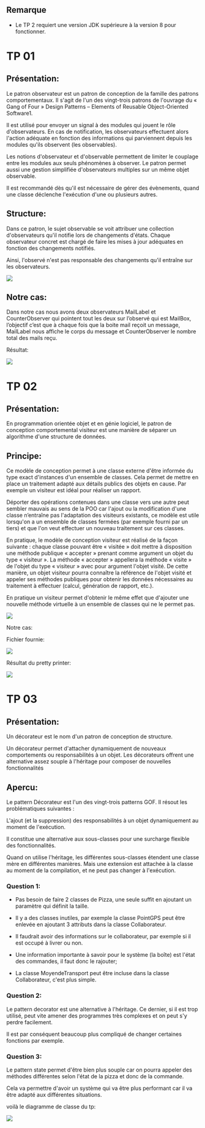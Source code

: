 ## Remarque

- Le TP 2  requiert une version JDK supérieure à la version 8 pour fonctionner.

# TP 01

## Présentation:

Le patron observateur est un patron de conception de la famille des patrons comportementaux. Il s'agit de l'un des vingt-trois patrons de l'ouvrage du « Gang of Four » Design Patterns – Elements of Reusable Object-Oriented Software1.

Il est utilisé pour envoyer un signal à des modules qui jouent le rôle d'observateurs. En cas de notification, les observateurs effectuent alors l'action adéquate en fonction des informations qui parviennent depuis les modules qu'ils observent (les observables).

Les notions d'observateur et d'observable permettent de limiter le couplage entre les modules aux seuls phénomènes à observer. Le patron permet aussi une gestion simplifiée d'observateurs multiples sur un même objet observable.

Il est recommandé dès qu'il est nécessaire de gérer des évènements, quand une classe déclenche l'exécution d'une ou plusieurs autres.

## Structure:

Dans ce patron, le sujet observable se voit attribuer une collection d'observateurs qu'il notifie lors de changements d'états. Chaque observateur concret est chargé de faire les mises à jour adéquates en fonction des changements notifiés.

Ainsi, l'observé n'est pas responsable des changements qu'il entraîne sur les observateurs.

![](images/Observer.svg.png)

## Notre cas:
Dans notre cas nous avons deux observateurs MailLabel et CounterObserver qui pointent tout les deux sur l’observé qui est MailBox, l’objectif c’est que à chaque fois que la boite mail reçoit un message, MailLabel nous affiche le corps du message et CounterObserver le nombre total des mails reçu.
 
Résultat:

![](images/CaptureTP0.PNG)


# TP 02

## Présentation:

En programmation orientée objet et en génie logiciel, le patron de conception comportemental visiteur est une manière de séparer un algorithme d'une structure de données.

## Principe:

Ce modèle de conception permet à une classe externe d'être informée du type exact d'instances d'un ensemble de classes. Cela permet de mettre en place un traitement adapté aux détails publics des objets en cause. Par exemple un visiteur est idéal pour réaliser un rapport.

Déporter des opérations contenues dans une classe vers une autre peut sembler mauvais au sens de la POO car l'ajout ou la modification d'une classe n’entraîne pas l'adaptation des visiteurs existants, ce modèle est utile lorsqu'on a un ensemble de classes fermées (par exemple fourni par un tiers) et que l'on veut effectuer un nouveau traitement sur ces classes.

En pratique, le modèle de conception visiteur est réalisé de la façon suivante : chaque classe pouvant être « visitée » doit mettre à disposition une méthode publique « accepter » prenant comme argument un objet du type « visiteur ». La méthode « accepter » appellera la méthode « visite » de l'objet du type « visiteur » avec pour argument l'objet visité. De cette manière, un objet visiteur pourra connaître la référence de l'objet visité et appeler ses méthodes publiques pour obtenir les données nécessaires au traitement à effectuer (calcul, génération de rapport, etc.).

En pratique un visiteur permet d'obtenir le même effet que d'ajouter une nouvelle méthode virtuelle à un ensemble de classes qui ne le permet pas.

![](images/Visitor_pattern_uml.svg.png)

Notre cas: 

Fichier fournie:

![](images/test.PNG)

Résultat du pretty printer:

![](images/prettyPrinter.PNG)


# TP 03 

## Présentation:

Un décorateur est le nom d'un patron de conception de structure.

Un décorateur permet d'attacher dynamiquement de nouveaux comportements ou responsabilités à un objet. Les décorateurs offrent une alternative assez souple à l'héritage pour composer de nouvelles fonctionnalités

## Apercu:

Le pattern Décorateur est l'un des vingt-trois patterns GOF. Il résout les problématiques suivantes :

L'ajout (et la suppression) des responsabilités à un objet dynamiquement au moment de l'exécution.

Il constitue une alternative aux sous-classes pour une surcharge flexible des fonctionnalités.

Quand on utilise l'héritage, les différentes sous-classes étendent une classe mère en différentes manières. Mais une extension est attachée à la classe au moment de la compilation, et ne peut pas changer à l'exécution.

### Question 1:

- Pas besoin de faire 2 classes de Pizza, une seule suffit en ajoutant un paramètre qui définit la taille.

- Il y a des classes inutiles, par exemple la classe PointGPS peut être enlevée en ajoutant 3 attributs dans la classe Collaborateur.

- Il faudrait avoir des informations sur le collaborateur, par exemple si il est occupé à livrer ou non.

- Une information importante à savoir pour le système (la boîte) est l'état des commandes, il faut donc le rajouter;

- La classe MoyendeTransport peut être incluse dans la classe Collaborateur, c'est plus simple.

### Question 2:

Le pattern decorator est une alternative à l'héritage. Ce dernier, si il est trop utilisé, peut vite amener des programmes très complexes et on peut s'y perdre facilement.

Il est par conséquent beaucoup plus compliqué de changer certaines fonctions par exemple.

### Question 3:

Le pattern state permet d'être bien plus souple car on pourra appeler des méthodes différentes selon l'état de la pizza et donc de la commande.

Cela va permettre d'avoir un système qui va être plus performant car il va être adapté aux différentes situations.

voilà le diagramme de classe du tp:

![](images/MDI_tp3.jpg)
